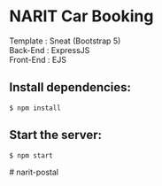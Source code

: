 # NARIT Car Booking

Template : Sneat (Bootstrap 5)
<br />
Back-End : ExpressJS
<br />
Front-End : EJS

## Install dependencies:
```
$ npm install
```

## Start the server:
```
$ npm start
```
#   n a r i t - p o s t a l  
 